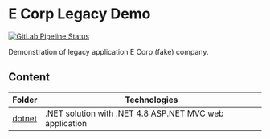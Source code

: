 # E Corp Legacy Demo

[![GitLab Pipeline Status](https://gitlab.com/devpro-labs/ecorp-legacy-demo/badges/main/pipeline.svg)](https://gitlab.com/devpro-labs/ecorp-legacy-demo/-/pipelines)

Demonstration of legacy application E Corp (fake) company.

## Content

Folder                     | Technologies
---------------------------|--------------------------------------------------------
[dotnet](dotnet/README.md) | .NET solution with .NET 4.8 ASP.NET MVC web application
